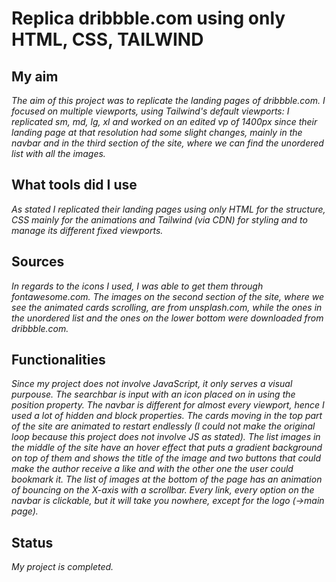 # Replica dribbble.com using only HTML, CSS, TAILWIND

## My aim

*The aim of this project was to replicate the landing pages of dribbble.com. I focused on multiple viewports, using Tailwind's default viewports: I replicated sm, md, lg, xl and worked on an edited vp of 1400px since their landing page at that resolution had some slight changes, mainly in the navbar and in the third section of the site, where we can find the unordered list with all the images.*

## What tools did I use

*As stated I replicated their landing pages using only HTML for the structure, CSS mainly for the animations and Tailwind (via CDN) for styling and to manage its different fixed viewports.*

## Sources

*In regards to the icons I used, I was able to get them through fontawesome.com. The images on the second section of the site, where we see the animated cards scrolling, are from unsplash.com, while the ones in the unordered list and the ones on the lower bottom were downloaded from dribbble.com.*

## Functionalities

*Since my project does not involve JavaScript, it only serves a visual purpouse. The searchbar is input with an icon placed on in using the position property. The navbar is different for almost every viewport, hence I used a lot of hidden and block properties. The cards moving in the top part of the site are animated to restart endlessly (I could not make the original loop because this project does not involve JS as stated). The list images in the middle of the site have an hover effect that puts a gradient background on top of them and shows the title of the image and two buttons that could make the author receive a like and with the other one the user could bookmark it. The list of images at the bottom of the page has an animation of bouncing on the X-axis with a scrollbar. Every link, every option on the navbar is clickable, but it will take you nowhere, except for the logo (->main page).*

## Status

*My project is completed.*